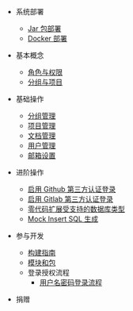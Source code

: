 * 系统部署
    * [Jar 包部署](README/deploy/jar-deploy.md)
    * [Docker 部署](README/deploy/docker-deploy.md)

* 基本概念
    * [角色与权限](README/user-role/user-role.md)
    * [分组与项目](README/group-and-project/index.md)

* 基础操作
    * [分组管理](README/management-group/index.md)
    * [项目管理](README/management-project/index.md)
    * [文档管理](README/management-document/index.md)
    * [用户管理](README/management-user/index.md)
    * [邮箱设置](README/management-email/index.md)
    
* 进阶操作
    * [启用 Github 第三方认证登录](README/github-oauth2/github-oauth2.md)
    * [启用 Gitlab 第三方认证登录](README/gitlab-oauth2/gitlab-oauth2.md)
    * [零代码扩展受支持的数据库类型](README/database-extension/database-extension.md)
    * [Mock Insert SQL 生成](README/mock-sql/index.md)
    
* 参与开发
    * [构建指南](README/develop/build/index.md)
    * [模块和包](README/develop/module-and-package/index.md)
    * 登录授权流程
      * [用户名密码登录流程](README/develop/login-and-auth/username-and-password/index.md)
    
* 捐赠

